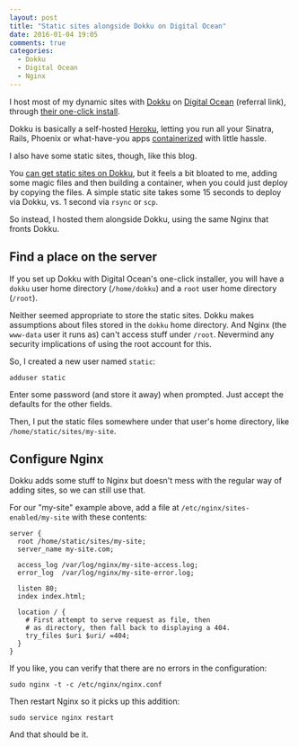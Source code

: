 ```yaml
---
layout: post
title: "Static sites alongside Dokku on Digital Ocean"
date: 2016-01-04 19:05
comments: true
categories:
  - Dokku
  - Digital Ocean
  - Nginx
---
```


I host most of my dynamic sites with [Dokku](http://dokku.viewdocs.io/dokku/) on [Digital Ocean](https://www.digitalocean.com/?refcode=a94740416de7) (referral link), through [their one-click install](https://www.digitalocean.com/features/one-click-apps/dokku/?refcode=a94740416de7).

Dokku is basically a self-hosted [Heroku](https://www.docker.com/), letting you run all your Sinatra, Rails, Phoenix or what-have-you apps [containerized](https://www.docker.com/) with little hassle.

I also have some static sites, though, like this blog.

You [can get static sites on Dokku](https://www.florianheinemann.com/github/dokku/2014/11/17/Hosting-static-pages-on-Dokku.html), but it feels a bit bloated to me, adding some magic files and then building a container, when you could just deploy by copying the files. A simple static site takes some 15 seconds to deploy via Dokku, vs. 1 second via `rsync` or `scp`.

So instead, I hosted them alongside Dokku, using the same Nginx that fronts Dokku.

## Find a place on the server

If you set up Dokku with Digital Ocean's one-click installer, you will have a `dokku` user home directory (`/home/dokku`) and a `root` user home directory (`/root`).

Neither seemed appropriate to store the static sites. Dokku makes assumptions about files stored in the `dokku` home directory. And Nginx (the `www-data` user it runs as) can't access stuff under `/root`. Nevermind any security implications of using the root account for this.

So, I created a new user named `static`:

    adduser static

Enter some password (and store it away) when prompted. Just accept the defaults for the other fields.

Then, I put the static files somewhere under that user's home directory, like `/home/static/sites/my-site`.


## Configure Nginx

Dokku adds some stuff to Nginx but doesn't mess with the regular way of adding sites, so we can still use that.

For our "my-site" example above, add a file at `/etc/nginx/sites-enabled/my-site` with these contents:

``` nginx /etc/nginx/sites-enabled/my-site linenos:false
server {
  root /home/static/sites/my-site;
  server_name my-site.com;

  access_log /var/log/nginx/my-site-access.log;
  error_log  /var/log/nginx/my-site-error.log;

  listen 80;
  index index.html;

  location / {
    # First attempt to serve request as file, then
    # as directory, then fall back to displaying a 404.
    try_files $uri $uri/ =404;
  }
}
```

If you like, you can verify that there are no errors in the configuration:

    sudo nginx -t -c /etc/nginx/nginx.conf

Then restart Nginx so it picks up this addition:

    sudo service nginx restart

And that should be it.
